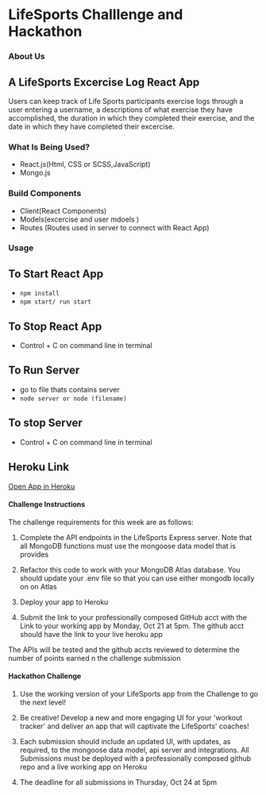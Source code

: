 
# LifeSports Challlenge and Hackathon

### About Us
## A LifeSports Excercise Log React App
Users can keep track of Life Sports participants exercise logs through 
a user entering a username, a descriptions of what exercise they have accomplished, the duration in which they completed their exercise, and the date in which they have completed their excercise.

### What Is Being Used?
* React.js(Html, CSS or SCSS,JavaScript)
* Mongo.js

### Build Components
* Client(React Components)
* Models(excercise and user mdoels )
* Routes (Routes used in server to connect with React App)

### Usage
## To Start React App
 * `npm install`
 * `npm start/ run start `

 ## To Stop React App
 * Control + C on command line in terminal

 ## To Run Server
 * go to file thats contains server
 * `node server or node (filename)`


 ## To stop Server 
  * Control + C on command line in terminal

## Heroku Link
[Open App in Heroku](https://mongodbchallenge1.herokuapp.com/)

#### Challenge Instructions

The challenge requirements for this week are as follows:

1. Complete the API endpoints in the LifeSports Express server. Note that all MongoDB functions must use the mongoose data model that is provides

2. Refactor this code to work with your MongoDB Atlas database. You should update your .env file so that you can use either mongodb locally on on Atlas

3. Deploy your app to Heroku

4. Submit the link to your professionally composed GitHub acct with the Link to your working app by Monday, Oct 21 at 5pm. The github acct should have the link to your live heroku app

The APIs will be tested and the github accts reviewed to determine the number of points earned n the challenge submission

#### Hackathon Challenge

1. Use the working version of your LifeSports app from the Challenge to go the next level!

2. Be creative! Develop a new and more engaging UI for your 'workout tracker' and deliver an app that will captivate the LifeSports' coaches!

3. Each submission should include an updated UI, with updates, as required, to the mongoose data model, api server and integrations. All Submissions must be deployed with a professionally composed github repo and a live working app on Heroku

4. The deadline for all submissions in Thursday, Oct 24 at 5pm

